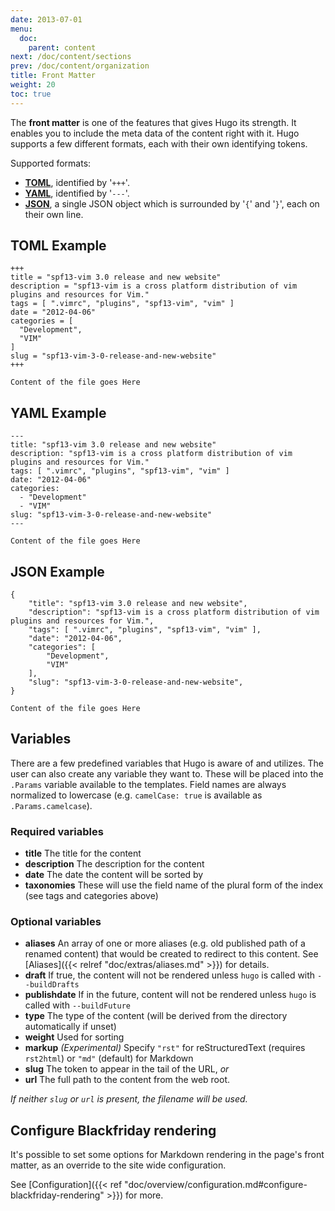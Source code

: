 ```yaml
---
date: 2013-07-01
menu:
  doc:
    parent: content
next: /doc/content/sections
prev: /doc/content/organization
title: Front Matter
weight: 20
toc: true
---
```


The **front matter** is one of the features that gives Hugo its strength. It enables
you to include the meta data of the content right with it. Hugo supports a few
different formats, each with their own identifying tokens.

Supported formats:

  * **[TOML][]**, identified by '`+++`'.
  * **[YAML][]**, identified by '`---`'.
  * **[JSON][]**, a single JSON object which is surrounded by '`{`' and '`}`', each on their own line.

[TOML]: https://github.com/toml-lang/toml "Tom's Obvious, Minimal Language"
[YAML]: http://www.yaml.org/ "YAML Ain't Markup Language"
[JSON]: http://www.json.org/ "JavaScript Object Notation"

## TOML Example

    +++
    title = "spf13-vim 3.0 release and new website"
    description = "spf13-vim is a cross platform distribution of vim plugins and resources for Vim."
    tags = [ ".vimrc", "plugins", "spf13-vim", "vim" ]
    date = "2012-04-06"
    categories = [
      "Development",
      "VIM"
    ]
    slug = "spf13-vim-3-0-release-and-new-website"
    +++
    
    Content of the file goes Here

## YAML Example

    ---
    title: "spf13-vim 3.0 release and new website"
    description: "spf13-vim is a cross platform distribution of vim plugins and resources for Vim."
    tags: [ ".vimrc", "plugins", "spf13-vim", "vim" ]
    date: "2012-04-06"
    categories:
      - "Development"
      - "VIM"
    slug: "spf13-vim-3-0-release-and-new-website"
    ---
    
    Content of the file goes Here

## JSON Example

    {
        "title": "spf13-vim 3.0 release and new website",
        "description": "spf13-vim is a cross platform distribution of vim plugins and resources for Vim.",
        "tags": [ ".vimrc", "plugins", "spf13-vim", "vim" ],
        "date": "2012-04-06",
        "categories": [
            "Development",
            "VIM"
        ],
        "slug": "spf13-vim-3-0-release-and-new-website",
    }
    
    Content of the file goes Here

## Variables

There are a few predefined variables that Hugo is aware of and utilizes. The user can also create
any variable they want to. These will be placed into the `.Params` variable available to the templates.
Field names are always normalized to lowercase (e.g. `camelCase: true` is available as `.Params.camelcase`).

### Required variables

* **title** The title for the content
* **description** The description for the content
* **date** The date the content will be sorted by
* **taxonomies** These will use the field name of the plural form of the index (see tags and categories above)

### Optional variables

* **aliases** An array of one or more aliases
              (e.g. old published path of a renamed content)
              that would be created to redirect to this content.
              See [Aliases]({{< relref "doc/extras/aliases.md" >}}) for details.
* **draft** If true, the content will not be rendered unless `hugo` is called with `--buildDrafts`
* **publishdate** If in the future, content will not be rendered unless `hugo` is called with `--buildFuture`
* **type** The type of the content (will be derived from the directory automatically if unset)
* **weight** Used for sorting
* **markup** *(Experimental)* Specify `"rst"` for reStructuredText (requires
            `rst2html`) or `"md"` (default) for Markdown
* **slug** The token to appear in the tail of the URL,
   *or*<br>
* **url** The full path to the content from the web root.<br>

*If neither `slug` or `url` is present, the filename will be used.*

## Configure Blackfriday rendering

It's possible to set some options for Markdown rendering in the page's front matter, as an override to the site wide configuration.

See [Configuration]({{< ref "doc/overview/configuration.md#configure-blackfriday-rendering" >}}) for more.

